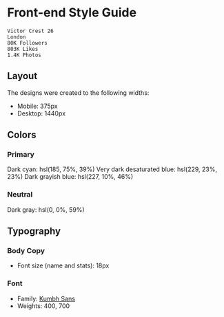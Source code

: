 # Front-end Style Guide

    Victor Crest 26
    London
    80K Followers
    803K Likes
    1.4K Photos

## Layout

The designs were created to the following widths:

- Mobile: 375px
- Desktop: 1440px

## Colors

### Primary

Dark cyan: hsl(185, 75%, 39%) Very dark desaturated blue: hsl(229, 23%, 23%) Dark grayish blue:
hsl(227, 10%, 46%)

### Neutral

Dark gray: hsl(0, 0%, 59%)

## Typography

### Body Copy

- Font size (name and stats): 18px

### Font

- Family: [Kumbh Sans](https://fonts.google.com/specimen/Kumbh+Sans)
- Weights: 400, 700
